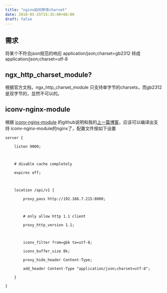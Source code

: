 ```yaml
---
title: "nginx如何修改charset"
date: 2018-05-25T15:35:00+08:00
draft: false
---
```


需求
--


将某个不符合json规范的响应 application/json;charset=gb2312 转成 application/json;charset=utf-8


ngx\_http\_charset\_module?
---------------------------


根据官方文档，ngx\_http\_charset\_module 只支持单字节的charsets，而gb2312是双字节的，显然不可以的。


iconv-nginx-module
------------------


根据 [iconv-nginx-module](https://github.com/calio/iconv-nginx-module) 的github说明和我的[上一篇博客](https://www.cnblogs.com/windtail/p/9088759.html)，应该可以编译出支持 iconv-nginx-module的nginx了，配置文件按如下设置




```
server {
	listen 9000;

    # disable cache completely
    expires off;

    location /api/v1 {
        proxy_pass http://192.168.7.215:8000;

        # only allow http 1.1 client
        proxy_http_version 1.1;

        iconv_filter from=gbk to=utf-8;
        iconv_buffer_size 8k;
        proxy_hide_header Content-Type;
        add_header Content-Type "application/json;charset=utf-8";
    }
}
```


 


